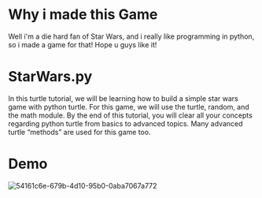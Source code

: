 # Why i made this Game
Well i'm a die hard fan of Star Wars, and i really like programming in python, so i made a game for that! Hope u guys like it! 

# StarWars.py
In this turtle tutorial, we will be learning how to build a simple star wars game with python turtle. For this game, we will use the turtle, random, and the math module. By the end of this tutorial, you will clear all your concepts regarding python turtle from basics to advanced topics. Many advanced turtle “methods” are used for this game too.

# Demo
![54161c6e-679b-4d10-95b0-0aba7067a772](https://user-images.githubusercontent.com/56268264/147107676-bf2baedc-8cb6-4098-9d82-fcc87fdbb460.png)


